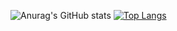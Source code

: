 ![Anurag's GitHub stats](https://github-readme-stats.vercel.app/api?username=d3marko&theme=dark&show_icons=true)
[![Top Langs](https://github-readme-stats.vercel.app/api/top-langs/?username=d3marko&exclude_repo=github-readme-stats,anuraghazra.github.io)](https://github.com/anuraghazra/github-readme-stats)
